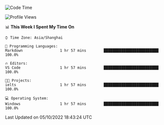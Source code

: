<!--START_SECTION:waka-->
![Code Time](http://img.shields.io/badge/Code%20Time-205%20hrs%2045%20mins-blue)

![Profile Views](http://img.shields.io/badge/Profile%20Views-0-blue)

📊 **This Week I Spent My Time On** 

```text
⌚︎ Time Zone: Asia/Shanghai

💬 Programming Languages: 
Markdown                 1 hr 57 mins        █████████████████████████   100.0%

🔥 Editors: 
VS Code                  1 hr 57 mins        █████████████████████████   100.0%

🐱‍💻 Projects: 
ielts                    1 hr 57 mins        █████████████████████████   100.0%

💻 Operating System: 
Windows                  1 hr 57 mins        █████████████████████████   100.0%

```


 Last Updated on 05/10/2022 18:43:24 UTC
<!--END_SECTION:waka-->
